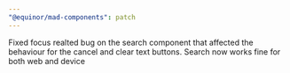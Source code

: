```yaml
---
"@equinor/mad-components": patch
---
```


Fixed focus realted bug on the search component that affected the behaviour for the cancel and clear
text buttons. Search now works fine for both web and device
